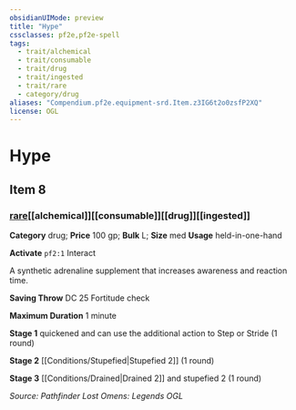 ```yaml
---
obsidianUIMode: preview
title: "Hype"
cssclasses: pf2e,pf2e-spell
tags:
  - trait/alchemical
  - trait/consumable
  - trait/drug
  - trait/ingested
  - trait/rare
  - category/drug
aliases: "Compendium.pf2e.equipment-srd.Item.z3IG6t2o0zsfP2XQ"
license: OGL
---
```

# Hype
## Item 8
### [rare](rare "Rare Rarity Trait")[[alchemical]][[consumable]][[drug]][[ingested]]

**Category** drug; 
**Price** 100 gp; 
**Bulk** L; **Size** med
**Usage** held-in-one-hand

**Activate** `pf2:1` Interact

A synthetic adrenaline supplement that increases awareness and reaction time.

**Saving Throw** DC 25 Fortitude check

**Maximum Duration** 1 minute

**Stage 1** quickened and can use the additional action to Step or Stride (1 round)

**Stage 2** [[Conditions/Stupefied|Stupefied 2]] (1 round)

**Stage 3** [[Conditions/Drained|Drained 2]] and stupefied 2 (1 round)

*Source: Pathfinder Lost Omens: Legends*
*OGL*